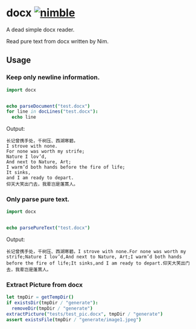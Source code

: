 # docx [![nimble](https://raw.githubusercontent.com/yglukhov/nimble-tag/master/nimble.png)](https://github.com/yglukhov/nimble-tag)
A dead simple docx reader. 

Read pure text from docx written by Nim.

## Usage

### Keep only newline information.

```nim
import docx


echo parseDocument("test.docx")
for line in docLines("test.docx"):
  echo line
```

Output:

```text
长记曾携手处，千树压、西湖寒碧。
I strove with none.
For none was worth my strife;
Nature I lov’d,
And next to Nature, Art;
I warm’d both hands before the fire of life;
It sinks,
and I am ready to depart.
仰天大笑出门去，我辈岂是蓬蒿人。
```


### Only parse pure text.

```nim
import docx


echo parsePureText("test.docx")
```

Output:

```text
长记曾携手处，千树压、西湖寒碧。I strove with none.For none was worth my strife;Nature I lov’d,And next to Nature, Art;I warm’d both hands before the fire of life;It sinks,and I am ready to depart.仰天大笑出门去，我辈岂是蓬蒿人。
```

### Extract Picture from docx

```nim
let tmpDir = getTempDir()
if existsDir(tmpDir / "generate"):
  removeDir(tmpDir / "generate")
extractPicture("tests/test_pic.docx", tmpDir / "generate")
assert existsFile(tmpDir / "generate/image1.jpeg")
```
